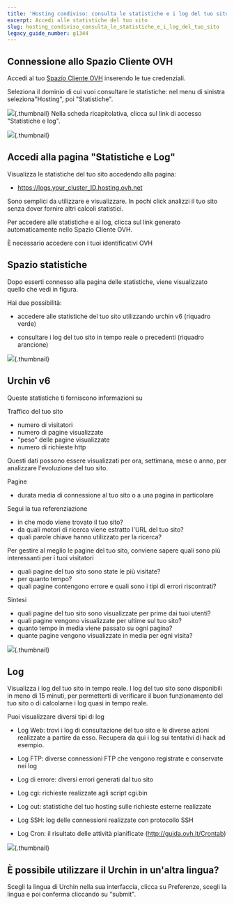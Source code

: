 ```yaml
---
title: 'Hosting condiviso: consulta le statistiche e i log del tuo sito'
excerpt: Accedi alle statistiche del tuo sito
slug: hosting_condiviso_consulta_le_statistiche_e_i_log_del_tuo_sito
legacy_guide_number: g1344
---
```



## Connessione allo Spazio Cliente OVH
Accedi al tuo [Spazio Cliente OVH](https://www.ovh.com/manager/web/) inserendo le tue credenziali.

Seleziona il dominio di cui vuoi consultare le statistiche: nel menu di sinistra seleziona"Hosting", poi "Statistiche".

![](images/img_2827.jpg){.thumbnail}
Nella scheda ricapitolativa, clicca sul link di accesso "Statistiche e log".

![](images/img_2826.jpg){.thumbnail}


## Accedi alla pagina "Statistiche e Log"
Visualizza le statistiche del tuo sito accedendo alla pagina:


- https://logs.your_cluster_ID.hosting.ovh.net


Sono semplici da utilizzare e visualizzare. In pochi click analizzi il tuo sito senza dover fornire altri calcoli statistici.

Per accedere alle statistiche e ai log, clicca sul link generato automaticamente nello Spazio Cliente OVH.

È necessario accedere con i tuoi identificativi OVH


## Spazio statistiche
Dopo esserti connesso alla pagina delle statistiche, viene visualizzato quello che vedi in figura. 

Hai due possibilità: 


- accedere alle statistiche del tuo sito utilizzando urchin v6 (riquadro verde)

- consultare i log del tuo sito in tempo reale o precedenti (riquadro arancione)



![](images/img_2832.jpg){.thumbnail}


## Urchin v6
Queste statistiche ti forniscono informazioni su

Traffico del tuo sito


- numero di visitatori
- numero di pagine visualizzate
- "peso" delle pagine visualizzate
- numero di richieste http

Questi dati possono essere visualizzati per ora, settimana, mese o anno, per analizzare l'evoluzione del tuo sito.

Pagine

- durata media di connessione al tuo sito o a una pagina in particolare

Segui la tua referenziazione

- in che modo viene trovato il tuo sito?
- da quali motori di ricerca viene estratto l'URL del tuo sito?
- quali parole chiave hanno utilizzato per la ricerca?


Per gestire al meglio le pagine del tuo sito, conviene sapere quali sono più interessanti per i tuoi visitatori


- quali pagine del tuo sito sono state le più visitate?
- per quanto tempo?
- quali pagine contengono errore e quali sono i tipi di errori riscontrati?

Sintesi

- quali pagine del tuo sito sono visualizzate per prime dai tuoi utenti?
- quali pagine vengono visualizzate per ultime sul tuo sito?
- quanto tempo in media viene passato su ogni pagina?
- quante pagine vengono visualizzate in media per ogni visita?



![](images/img_1490.jpg){.thumbnail}


## Log
Visualizza i log del tuo sito in tempo reale. I log del tuo sito sono disponibili in meno di 15 minuti, per permetterti di verificare il buon funzionamento del tuo sito o di calcolarne i log quasi in tempo reale.

Puoi visualizzare diversi tipi di log


- Log Web: trovi i log di consultazione del tuo sito e le diverse azioni realizzate a partire da esso. Recupera da qui i log sui tentativi di hack ad esempio. 

- Log FTP: diverse connessioni FTP che vengono registrate e conservate nei log

- Log di errore: diversi errori generati dal tuo sito

- Log cgi: richieste realizzate agli script cgi.bin

- Log out: statistiche del tuo hosting sulle richieste esterne realizzate

- Log SSH: log delle connessioni realizzate con protocollo SSH

- Log Cron: il risultato delle attività pianificate (http://guida.ovh.it/Crontab)



![](images/img_2828.jpg){.thumbnail}


## È possibile utilizzare il Urchin in un'altra lingua?
Scegli la lingua di Urchin nella sua interfaccia, clicca su Preferenze, scegli la lingua e poi conferma cliccando su "submit".

